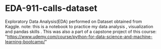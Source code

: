 # EDA-911-calls-dataset
Exploratory Data Analysis(EDA) performed on Dataset obtained from Kaggle.
note: this is a notebook to practice my data analysis , visualization and pandas skills . This was also a part of a capstone project of this course:  "https://www.udemy.com/course/python-for-data-science-and-machine-learning-bootcamp/"
